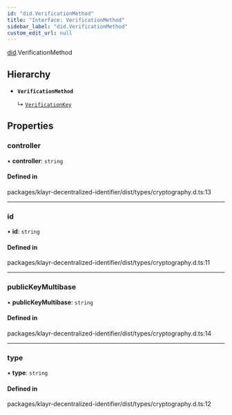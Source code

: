 ```yaml
---
id: "did.VerificationMethod"
title: "Interface: VerificationMethod"
sidebar_label: "did.VerificationMethod"
custom_edit_url: null
---
```


[did](../namespaces/did.md).VerificationMethod

## Hierarchy

- **`VerificationMethod`**

  ↳ [`VerificationKey`](vc.VerificationKey.md)

## Properties

### controller

• **controller**: `string`

#### Defined in

packages/klayr-decentralized-identifier/dist/types/cryptography.d.ts:13

___

### id

• **id**: `string`

#### Defined in

packages/klayr-decentralized-identifier/dist/types/cryptography.d.ts:11

___

### publicKeyMultibase

• **publicKeyMultibase**: `string`

#### Defined in

packages/klayr-decentralized-identifier/dist/types/cryptography.d.ts:14

___

### type

• **type**: `string`

#### Defined in

packages/klayr-decentralized-identifier/dist/types/cryptography.d.ts:12
